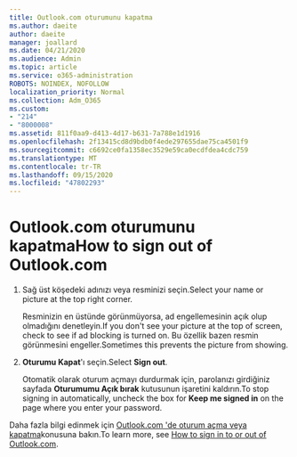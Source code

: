 ```yaml
---
title: Outlook.com oturumunu kapatma
ms.author: daeite
author: daeite
manager: joallard
ms.date: 04/21/2020
ms.audience: Admin
ms.topic: article
ms.service: o365-administration
ROBOTS: NOINDEX, NOFOLLOW
localization_priority: Normal
ms.collection: Adm_O365
ms.custom:
- "214"
- "8000008"
ms.assetid: 811f0aa9-d413-4d17-b631-7a788e1d1916
ms.openlocfilehash: 2f13415cd8d9bdb0f4ede297655dae75ca4501f9
ms.sourcegitcommit: c6692ce0fa1358ec3529e59ca0ecdfdea4cdc759
ms.translationtype: MT
ms.contentlocale: tr-TR
ms.lasthandoff: 09/15/2020
ms.locfileid: "47802293"
---
```

# <a name="how-to-sign-out-of-outlookcom"></a><span data-ttu-id="c4950-102">Outlook.com oturumunu kapatma</span><span class="sxs-lookup"><span data-stu-id="c4950-102">How to sign out of Outlook.com</span></span>

1. <span data-ttu-id="c4950-103">Sağ üst köşedeki adınızı veya resminizi seçin.</span><span class="sxs-lookup"><span data-stu-id="c4950-103">Select your name or picture at the top right corner.</span></span>

    <span data-ttu-id="c4950-104">Resminizin en üstünde görünmüyorsa, ad engellemesinin açık olup olmadığını denetleyin.</span><span class="sxs-lookup"><span data-stu-id="c4950-104">If you don't see your picture at the top of screen, check to see if ad blocking is turned on.</span></span> <span data-ttu-id="c4950-105">Bu özellik bazen resmin görünmesini engeller.</span><span class="sxs-lookup"><span data-stu-id="c4950-105">Sometimes this prevents the picture from showing.</span></span>

2. <span data-ttu-id="c4950-106">**Oturumu Kapat**'ı seçin.</span><span class="sxs-lookup"><span data-stu-id="c4950-106">Select **Sign out**.</span></span>

    <span data-ttu-id="c4950-107">Otomatik olarak oturum açmayı durdurmak için, parolanızı girdiğiniz sayfada **Oturumumu Açık bırak** kutusunun işaretini kaldırın.</span><span class="sxs-lookup"><span data-stu-id="c4950-107">To stop signing in automatically, uncheck the box for **Keep me signed in** on the page where you enter your password.</span></span>

<span data-ttu-id="c4950-108">Daha fazla bilgi edinmek için [Outlook.com 'de oturum açma veya kapatma](https://support.office.com/article/e08eb8ac-ac27-49f4-a400-a47311e1ee7e?wt.mc_id=Office_Outlook_com_Alchemy)konusuna bakın.</span><span class="sxs-lookup"><span data-stu-id="c4950-108">To learn more, see [How to sign in to or out of Outlook.com](https://support.office.com/article/e08eb8ac-ac27-49f4-a400-a47311e1ee7e?wt.mc_id=Office_Outlook_com_Alchemy).</span></span>
  